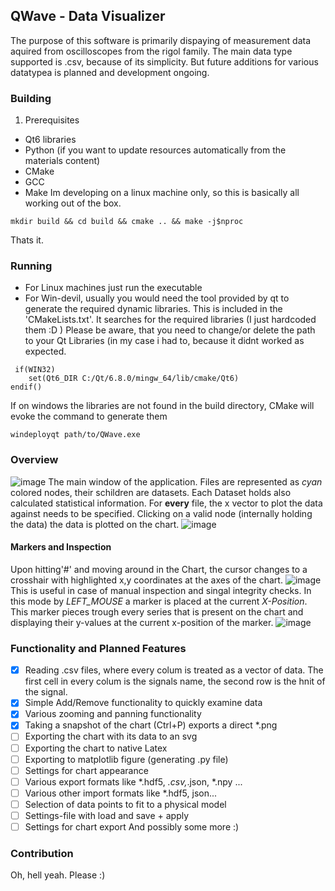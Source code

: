 ## QWave - Data Visualizer
The purpose of this software is primarily dispaying of 
measurement data aquired from oscilloscopes from the rigol family.
The main data type supported is .csv, because of its simplicity. But future additions for various datatypea 
is planned and development ongoing.

### Building
1. Prerequisites 
- Qt6 libraries 
- Python (if you want to update resources automatically from the materials content)
- CMake 
- GCC
- Make
Im developing on a linux machine only, so this is basically all working out of the box.
```
mkdir build && cd build && cmake .. && make -j$nproc
```
Thats it. 
### Running
- For Linux machines just run the executable
- For Win-devil, usually you would need the tool provided by qt to generate the required dynamic libraries. This is included in the 'CMakeLists.txt'. It searches for the required libraries (I just hardcoded them :D ) Please be aware, that you need to change/or delete the path to your Qt Libraries (in my case i had to, because it didnt worked as expected.
```
 if(WIN32)
    set(Qt6_DIR C:/Qt/6.8.0/mingw_64/lib/cmake/Qt6)
endif()
```
If on windows the libraries are not found in the build directory, CMake will evoke the command to generate them
```
windeployqt path/to/QWave.exe
```
### Overview
![image](https://github.com/user-attachments/assets/224410fd-6fee-4267-89ec-e9b06a3622f8)
The main window of the application. Files are represented as _cyan_ colored nodes, their schildren are datasets. Each Dataset holds also calculated statistical information. For __every__ file, the x vector to plot the data against needs to be specified. Clicking on a valid node (internally holding the data) the data is plotted on the chart. 
![image](https://github.com/user-attachments/assets/d9a9abab-528d-46da-a848-775092bd8e1e)


#### Markers and Inspection
Upon hitting'#' and moving around in the Chart, the cursor changes to a crosshair with highlighted x,y coordinates at the axes of the chart.
![image](https://github.com/user-attachments/assets/08662f09-8d34-4ce6-96ff-1f7ad5fd8562)
This is useful in case of manual inspection and singal integrity checks. In this mode by _LEFT_MOUSE_ a marker is placed at the current _X-Position_. This marker pieces trough every series that is present on the chart and displaying their y-values at the current x-position of the marker. 
![image](https://github.com/user-attachments/assets/2a941f08-d21d-44d0-97b0-1b28bdbf260f)

### Functionality and Planned Features
- [x] Reading .csv files, where every colum is treated as a vector of data. The first cell in every colum is the signals name, the second row is the hnit of the signal.
- [x] Simple Add/Remove functionality to quickly examine data
- [x] Various zooming and panning functionality  
- [x] Taking a snapshot of the chart (Ctrl+P) exports a direct *.png
- [ ] Exporting the chart with its data to an svg
- [ ] Exporting the chart to native Latex
- [ ] Exporting to matplotlib figure (generating .py file)
- [ ] Settings for chart appearance
- [ ] Various export formats like *.hdf5, *.csv,*.json, *.npy ...
- [ ] Various other import formats like *.hdf5, json...
- [ ] Selection of data points to fit to a physical model
- [ ] Settings-file with load and save + apply
- [ ] Settings for chart export
And possibly some more :)

### Contribution
Oh, hell yeah. Please :)


